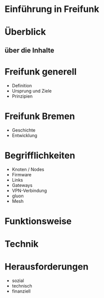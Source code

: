 # Einf&uuml;hrung in Freifunk



# &Uuml;berblick
## &uuml;ber die Inhalte


# Freifunk generell
* Definition
* Ursprung und Ziele
* Prinzipien


# Freifunk Bremen
* Geschichte
* Entwicklung


# Begrifflichkeiten
* Knoten / Nodes
* Firmware
* Links
* Gateways
* VPN-Verbindung
* gluon
* Mesh


# Funktionsweise


# Technik


# Herausforderungen
* sozial
* technisch
* finanziell
